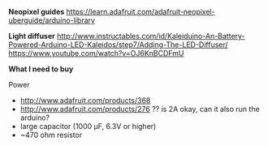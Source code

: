 **Neopixel guides**
https://learn.adafruit.com/adafruit-neopixel-uberguide/arduino-library

**Light diffuser**
http://www.instructables.com/id/Kaleiduino-An-Battery-Powered-Arduino-LED-Kaleidos/step7/Adding-The-LED-Diffuser/
https://www.youtube.com/watch?v=OJ6KnBCDFmU

**What I need to buy**

Power
 * http://www.adafruit.com/products/368
 * http://www.adafruit.com/products/276 ?? is 2A okay, can it also run the arduino?
 * large capacitor (1000 µF, 6.3V or higher)
 *  ~470 ohm resistor
